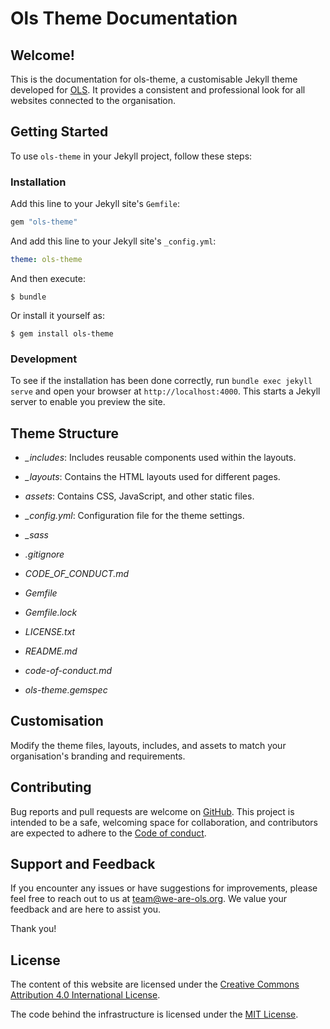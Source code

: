 # Ols Theme Documentation

## Welcome!
This is the documentation for ols-theme, a customisable Jekyll theme developed for [OLS](https://openlifesci.org/). It provides a consistent and professional look for all websites connected to the organisation.

## Getting Started

To use `ols-theme` in your Jekyll project, follow these steps:

### Installation

Add this line to your Jekyll site's `Gemfile`:

```ruby
gem "ols-theme"
```

And add this line to your Jekyll site's `_config.yml`:

```yaml
theme: ols-theme
```

And then execute:

    $ bundle

Or install it yourself as:

    $ gem install ols-theme
    

### Development

To see if the installation has been done correctly, run `bundle exec jekyll serve` and open your browser at `http://localhost:4000`. This starts a Jekyll server to enable you preview the site.


## Theme Structure
- *_includes*:
 Includes reusable components used within the layouts.
 
- *_layouts*:
Contains the HTML layouts used for different pages.

- *assets*:
Contains CSS, JavaScript, and other static files.

- *_config.yml*:
Configuration file for the theme settings.

- *_sass*
- *.gitignore*
- *CODE_OF_CONDUCT.md*
- *Gemfile*
- *Gemfile.lock*
- *LICENSE.txt*
- *README.md*
- *code-of-conduct.md*
- *ols-theme.gemspec*


## Customisation
   Modify the theme files, layouts, includes, and assets to match your organisation's branding and requirements.

## Contributing

Bug reports and pull requests are welcome on [GitHub](https://github.com/open-life-science/ols-jekyll-theme). This project is intended to be a safe, welcoming space for collaboration, and contributors are expected to adhere to the [Code of conduct](https://github.com/open-life-science/ols-jekyll-theme/blob/main/CODE_OF_CONDUCT.md).

## Support and Feedback

If you encounter any issues or have suggestions for improvements, please feel free to reach out to us at [team@we-are-ols.org](team@we-are-ols.org). We value your feedback and are here to assist you.

Thank you!

## License

The content of this website are licensed under the [Creative Commons Attribution 4.0 International License](https://creativecommons.org/licenses/by/4.0).

The code behind the infrastructure is licensed under the [MIT License](LICENSE.txt).
